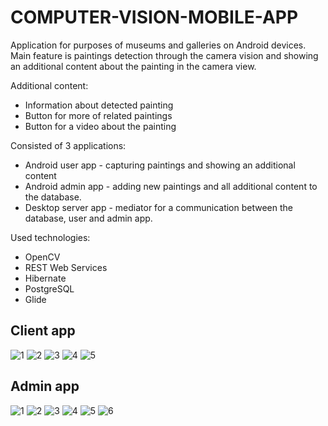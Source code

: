 # COMPUTER-VISION-MOBILE-APP
Application for purposes of museums and galleries on Android devices.  
Main feature is paintings detection through the 
camera vision and showing an additional content about the painting in the camera view.  

Additional content:
* Information about detected painting
* Button for more of related paintings
* Button for a video about the painting

Consisted of 3 applications:  
* Android user app - capturing paintings and showing an additional content
* Android admin app - adding new paintings and all additional content to the database. 
* Desktop server app - mediator for a communication between the database, user and admin app.

Used technologies:
* OpenCV 
* REST Web Services
* Hibernate
* PostgreSQL
* Glide

## Client app
![1](https://user-images.githubusercontent.com/18516460/69900227-1e5f0f80-1371-11ea-9eae-d97931f876da.png)
![2](https://user-images.githubusercontent.com/18516460/69900228-1ef7a600-1371-11ea-9b47-f4fd9888eaf2.png)
![3](https://user-images.githubusercontent.com/18516460/69900024-d5a65700-136e-11ea-8595-74aba2886840.png)
![4](https://user-images.githubusercontent.com/18516460/69900025-d63eed80-136e-11ea-87d6-eeec06d32706.png)
![5](https://user-images.githubusercontent.com/18516460/69900026-d63eed80-136e-11ea-8edb-0b8e46fffbe6.png)  
  
  
  
  
## Admin app 
![1](https://user-images.githubusercontent.com/18516460/69900085-cb388d00-136f-11ea-8b43-0596c89f41a6.png)
![2](https://user-images.githubusercontent.com/18516460/69900086-cb388d00-136f-11ea-8411-c6e352580ffc.png)
![3](https://user-images.githubusercontent.com/18516460/69900087-cb388d00-136f-11ea-95db-f78b1a9ae1f0.png)
![4](https://user-images.githubusercontent.com/18516460/69900088-cb388d00-136f-11ea-8ef5-2ce68a89e28f.png)
![5](https://user-images.githubusercontent.com/18516460/69900089-cb388d00-136f-11ea-910f-0551d32c6708.png)
![6](https://user-images.githubusercontent.com/18516460/69900090-cbd12380-136f-11ea-836d-3a5a0bc4de53.png)
